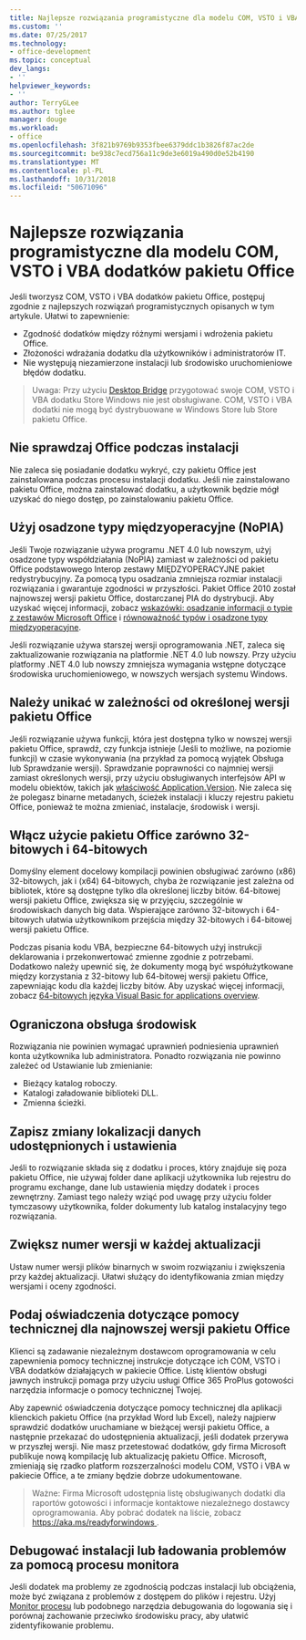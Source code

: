 ```yaml
---
title: Najlepsze rozwiązania programistyczne dla modelu COM, VSTO i VBA dodatków pakietu Office
ms.custom: ''
ms.date: 07/25/2017
ms.technology:
- office-development
ms.topic: conceptual
dev_langs:
- ''
helpviewer_keywords:
- ''
author: TerryGLee
ms.author: tglee
manager: douge
ms.workload:
- office
ms.openlocfilehash: 3f821b9769b9353fbee6379ddc1b3826f87ac2de
ms.sourcegitcommit: be938c7ecd756a11c9de3e6019a490d0e52b4190
ms.translationtype: MT
ms.contentlocale: pl-PL
ms.lasthandoff: 10/31/2018
ms.locfileid: "50671096"
---
```

# <a name="development-best-practices-for-com-vsto-and-vba-add-ins-in-office"></a>Najlepsze rozwiązania programistyczne dla modelu COM, VSTO i VBA dodatków pakietu Office
  Jeśli tworzysz COM, VSTO i VBA dodatków pakietu Office, postępuj zgodnie z najlepszych rozwiązań programistycznych opisanych w tym artykule.   Ułatwi to zapewnienie:

-  Zgodność dodatków między różnymi wersjami i wdrożenia pakietu Office.
-  Złożoności wdrażania dodatku dla użytkowników i administratorów IT.
-  Nie występują niezamierzone instalacji lub środowisko uruchomieniowe błędów dodatku.

>Uwaga: Przy użyciu [Desktop Bridge](/windows/uwp/porting/desktop-to-uwp-root) przygotować swoje COM, VSTO i VBA dodatku Store Windows nie jest obsługiwane. COM, VSTO i VBA dodatki nie mogą być dystrybuowane w Windows Store lub Store pakietu Office. 
  
## <a name="do-not-check-for-office-during-installation"></a>Nie sprawdzaj Office podczas instalacji  
 Nie zaleca się posiadanie dodatku wykryć, czy pakietu Office jest zainstalowana podczas procesu instalacji dodatku. Jeśli nie zainstalowano pakietu Office, można zainstalować dodatku, a użytkownik będzie mógł uzyskać do niego dostęp, po zainstalowaniu pakietu Office. 
  
## <a name="use-embedded-interop-types-nopia"></a>Użyj osadzone typy międzyoperacyjne (NoPIA)  
Jeśli Twoje rozwiązanie używa programu .NET 4.0 lub nowszym, użyj osadzone typy współdziałania (NoPIA) zamiast w zależności od pakietu Office podstawowego Interop zestawy MIĘDZYOPERACYJNE pakiet redystrybucyjny. Za pomocą typu osadzania zmniejsza rozmiar instalacji rozwiązania i gwarantuje zgodności w przyszłości. Pakiet Office 2010 został najnowszej wersji pakietu Office, dostarczanej PIA do dystrybucji. Aby uzyskać więcej informacji, zobacz [wskazówki: osadzanie informacji o typie z zestawów Microsoft Office](https://msdn.microsoft.com/library/ee317478.aspx) i [równoważność typów i osadzone typy międzyoperacyjne](/windows/uwp/porting/desktop-to-uwp-root).

Jeśli rozwiązanie używa starszej wersji oprogramowania .NET, zaleca się zaktualizowanie rozwiązania na platformie .NET 4.0 lub nowszy. Przy użyciu platformy .NET 4.0 lub nowszy zmniejsza wymagania wstępne dotyczące środowiska uruchomieniowego, w nowszych wersjach systemu Windows.
  
## <a name="avoid-depending-on-specific-office-versions"></a>Należy unikać w zależności od określonej wersji pakietu Office  
Jeśli rozwiązanie używa funkcji, która jest dostępna tylko w nowszej wersji pakietu Office, sprawdź, czy funkcja istnieje (Jeśli to możliwe, na poziomie funkcji) w czasie wykonywania (na przykład za pomocą wyjątek Obsługa lub Sprawdzanie wersji). Sprawdzanie poprawności co najmniej wersji zamiast określonych wersji, przy użyciu obsługiwanych interfejsów API w modelu obiektów, takich jak [właściwość Application.Version](<xref:Microsoft.Office.Interop.Excel._Application.Version%2A>). Nie zaleca się że polegasz binarne metadanych, ścieżek instalacji i kluczy rejestru pakietu Office, ponieważ te można zmieniać, instalacje, środowisk i wersji.

## <a name="enable-both-32-bit-and-64-bit-office-usage"></a>Włącz użycie pakietu Office zarówno 32-bitowych i 64-bitowych   
Domyślny element docelowy kompilacji powinien obsługiwać zarówno (x86) 32-bitowych, jak i (x64) 64-bitowych, chyba że rozwiązanie jest zależna od bibliotek, które są dostępne tylko dla określonej liczby bitów. 64-bitowej wersji pakietu Office, zwiększa się w przyjęciu, szczególnie w środowiskach danych big data. Wspierające zarówno 32-bitowych i 64-bitowych ułatwia użytkownikom przejścia między 32-bitowych i 64-bitowej wersji pakietu Office.

Podczas pisania kodu VBA, bezpieczne 64-bitowych użyj instrukcji deklarowania i przekonwertować zmienne zgodnie z potrzebami. Dodatkowo należy upewnić się, że dokumenty mogą być współużytkowane między korzystania z 32-bitowy lub 64-bitowej wersji pakietu Office, zapewniając kodu dla każdej liczby bitów. Aby uzyskać więcej informacji, zobacz [64-bitowych języka Visual Basic for applications overview](/office/vba/Language/Concepts/Getting-Started/64-bit-visual-basic-for-applications-overview).

## <a name="support-restricted-environments"></a>Ograniczona obsługa środowisk   
Rozwiązania nie powinien wymagać uprawnień podniesienia uprawnień konta użytkownika lub administratora. Ponadto rozwiązania nie powinno zależeć od Ustawianie lub zmienianie:

- Bieżący katalog roboczy.
- Katalogi załadowanie biblioteki DLL.
- Zmienna ścieżki.

## <a name="change-the-save-location-of-shared-data-and-settings"></a>Zapisz zmiany lokalizacji danych udostępnionych i ustawienia
Jeśli to rozwiązanie składa się z dodatku i proces, który znajduje się poza pakietu Office, nie używaj folder dane aplikacji użytkownika lub rejestru do programu exchange, dane lub ustawienia między dodatek i proces zewnętrzny. Zamiast tego należy wziąć pod uwagę przy użyciu folder tymczasowy użytkownika, folder dokumenty lub katalog instalacyjny tego rozwiązania.

## <a name="increment-the-version-number-with-each-update"></a>Zwiększ numer wersji w każdej aktualizacji
Ustaw numer wersji plików binarnych w swoim rozwiązaniu i zwiększenia przy każdej aktualizacji. Ułatwi służący do identyfikowania zmian między wersjami i oceny zgodności.

## <a name="provide-support-statements-for-the-latest-versions-of-office"></a>Podaj oświadczenia dotyczące pomocy technicznej dla najnowszej wersji pakietu Office
Klienci są zadawanie niezależnym dostawcom oprogramowania w celu zapewnienia pomocy technicznej instrukcje dotyczące ich COM, VSTO i VBA dodatków działających w pakiecie Office. Listę klientów obsługi jawnych instrukcji pomaga przy użyciu usługi Office 365 ProPlus gotowości narzędzia informacje o pomocy technicznej Twojej. 

Aby zapewnić oświadczenia dotyczące pomocy technicznej dla aplikacji klienckich pakietu Office (na przykład Word lub Excel), należy najpierw sprawdzić dodatków uruchamiane w bieżącej wersji pakietu Office, a następnie przekazać do udostępnienia aktualizacji, jeśli dodatek przerywa w przyszłej wersji. Nie masz przetestować dodatków, gdy firma Microsoft publikuje nową kompilację lub aktualizację pakietu Office. Microsoft, zmieniają się rzadko platform rozszerzalności modelu COM, VSTO i VBA w pakiecie Office, a te zmiany będzie dobrze udokumentowane.

>Ważne: Firma Microsoft udostępnia listę obsługiwanych dodatki dla raportów gotowości i informacje kontaktowe niezależnego dostawcy oprogramowania. Aby pobrać dodatek na liście, zobacz [ https://aka.ms/readyforwindows ](https://aka.ms/readyforwindows).

## <a name="use-process-monitor-to-help-debug-installation-or-loading-issues"></a>Debugować instalacji lub ładowania problemów za pomocą procesu monitora
Jeśli dodatek ma problemy ze zgodnością podczas instalacji lub obciążenia, może być związana z problemów z dostępem do plików i rejestru. Użyj [Monitor procesu](/sysinternals/downloads/procmon) lub podobnego narzędzia debugowania do logowania się i porównaj zachowanie przeciwko środowisku pracy, aby ułatwić zidentyfikowanie problemu.
